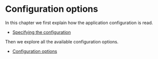 # Configuration options

In this chapter we first explain how the application configuration is read.

- [Specifying the configuration](./reading/index.md)

Then we explore all the available configuration options.

- [Configuration options](./options/index.md)
